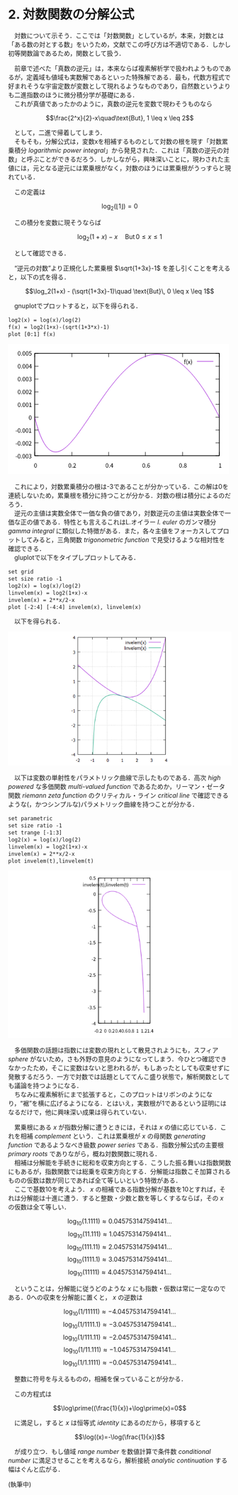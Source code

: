 # 2. 対数関数の分解公式

　対数について示そう．ここでは「対数関数」としているが，本来，対数とは「ある数の対とする数」をいうため，文献でこの呼び方は不適切である．しかし初等関数論であるため，関数として扱う．   

　前章で述べた「真数の逆元」は，本来ならば複素解析学で扱われようものであるが，定義域も値域も実数解であるといった特殊解である．最も，代数方程式で好まれそうな宇宙定数が変数として現れるようなものであり，自然数というよりも二進指数のほうに微分積分学が基礎にある．  
　これが真値であったかのように，真数の逆元を変数で現わそうものなら  

$$\frac{2^x}{2}-x\quad\text{But}, 1 \leq x \leq 2$$

　として，二進で帰着してしまう．  
　そもそも，分解公式は，変数xを相補するものとして対数の根を現す「対数累乗積分 *logarithmic power integral*」から発見された．これは「真数の逆元の対数」と呼ぶことができるだろう．しかしながら，興味深いことに，現わされた主値には，元となる逆元には累乗根がなく，対数のほうには累乗根がうっすらと現れている．  

　この定義は  

$$\log_2(\left\lfloor 1 \right\rfloor)=0$$

　この積分を変数に現そうならば  
 
$$\log_2(1+x)-x\quad \text{But}\, 0 \leq x \leq 1$$
 
　として確認できる．  

　“逆元の対数”より正規化した累乗根 $\sqrt{1+3x}-1$ を差し引くことを考えると，以下の式を得る．  

$$\log_2(1+x) - (\sqrt{1+3x}-1)\quad \text{But}\, 0 \leq x \leq 1$$

　gnuplotでプロットすると，以下を得られる．  

```gnuplot
log2(x) = log(x)/log(2)
f(x) = log2(1+x)-(sqrt(1+3*x)-1)
plot [0:1] f(x)
```

![power_root_of_log](power_root_of_log.png)

　これにより，対数累乗積分の根は-3であることが分かっている．この解は0を連続しないため，累乗根を積分に持つことが分かる．対数の根は積分によるのだろう．  
　逆元の主値は実数全体で一価な負の値であり，対数逆元の主値は実数全体で一価な正の値である．特性とも言えるこれはL.オイラー *l. euler* のガンマ積分 *gamma integral* に類似した特徴がある．また，各々主値をフォーカスしてプロットしてみると，三角関数 *trigonometric function* で見受けるような相対性を確認できる．  
　gluplotで以下をタイプしプロットしてみる．

```gnuplot
set grid
set size ratio -1
log2(x) = log(x)/log(2)
linvelem(x) = log2(1+x)-x
invelem(x) = 2**x/2-x
plot [-2:4] [-4:4] invelem(x), linvelem(x)
```

　以下を得られる．  

![invelem_plot](invelem_plot.png)

　以下は変数の単射性をパラメトリック曲線で示したものである．高次 *high powered* な多価関数 *multi-valued function* であるためか，リーマン・ゼータ関数 *riemann zeta function* のクリティカル・ライン *critical line* で確認できるような(，かつシンプルな)パラメトリック曲線を持つことが分かる．  

```gnuplot
set parametric
set size ratio -1
set trange [-1:3]
log2(x) = log(x)/log(2)
linvelem(x) = log2(1+x)-x
invelem(x) = 2**x/2-x
plot invelem(t),linvelem(t)
```
![invelem_parametric](invelem_parametric.png)

　多価関数の話題は指数には変数の現れとして散見されようにも，スフィア *sphere* がないため，さも外野の意見のようになってしまう．今ひとつ確認できなかったため，そこに変数はないと思われるが，もしあったとしても収束せずに発散するだろう．一方で対数では話題としててんこ盛り状態で，解析関数としても議論を持つようになる．  
　ちなみに複素解析にまで拡張すると，このプロットはリボンのようになり，“裾”を横に広げるようになる．とはいえ，実数根が1であるという証明にはなるだけで，他に興味深い成果は得られていない．  

　累乗根にある $x$ が指数分解に遭うときには，それは $x$ の値に応じている．これを相補 *complement* という．これは累乗根が $x$ の母関数 *generating function* であるようなべき級数 *power series* である．指数分解公式の主要根 *primary roots* でありながら，概ね対数関数に現れる．  
　相補は分解能を手続きに総和を収束方向とする．こうした振る舞いは指数関数にもあるが，指数関数では総乗を収束方向とする．分解能は指数こそ加算されるものの仮数は数が同じであれば全て等しいという特徴がある．  
　ここで基数10を考えよう． $x$ の相補である指数分解が基数を10とすれば，それは分解能は十進に遭う．すると整数・少数と数を等しくするならば，その $x$ の仮数は全て等しい．  

$$\log_{10}(1.1111) \approx 0.045753147594141\ldots$$
$$\log_{10}(11.111) \approx 1.045753147594141\ldots$$
$$\log_{10}(111.11) \approx 2.045753147594141\ldots$$
$$\log_{10}(1111.1) \approx 3.045753147594141\ldots$$
$$\log_{10}(11111)  \approx 4.045753147594141\ldots$$

　ということは，分解能に従うどのような $x$ にも指数・仮数は常に一定なのである．0への収束を分解能に置くと， $x$ の逆数は  

$$\log_{10}(1/11111)  \approx -4.045753147594141\ldots$$
$$\log_{10}(1/1111.1) \approx -3.045753147594141\ldots$$
$$\log_{10}(1/111.11) \approx -2.045753147594141\ldots$$
$$\log_{10}(1/11.111) \approx -1.045753147594141\ldots$$
$$\log_{10}(1/1.1111) \approx -0.045753147594141\ldots$$

　整数に符号を与えるものの，相補を保っていることが分かる．  

　この方程式は  

$$\log\prime((\frac{1}{x})+\log\prime(x)=0$$

　に満足し，すると $x$ は恒等式 *identity* にあるのだから，移項すると  

$$\log((x)=-\log(\frac{1}{x})$$

　が成り立つ．もし値域 *range number* を数値計算で条件数 *conditional number*  に満足させることを考えるなら，解析接続 *analytic continuation* する幅はぐんと広がる．  

(執筆中)  
